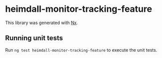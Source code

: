 # heimdall-monitor-tracking-feature

This library was generated with [Nx](https://nx.dev).

## Running unit tests

Run `ng test heimdall-monitor-tracking-feature` to execute the unit tests.
